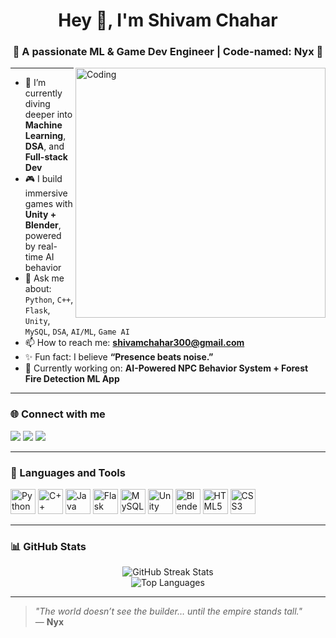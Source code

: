 <h1 align="center">Hey 👋, I'm Shivam Chahar</h1>
<h3 align="center">🚀 A passionate ML & Game Dev Engineer | Code-named: Nyx 🖤</h3>

<img align="right" alt="Coding" width="400" src="https://media.giphy.com/media/qgQUggAC3Pfv687qPC/giphy.gif" />

---

- 🌱 I’m currently diving deeper into **Machine Learning**, **DSA**, and **Full-stack Dev**
- 🎮 I build immersive games with **Unity + Blender**, powered by real-time AI behavior
- 💬 Ask me about:  
  `Python`, `C++`, `Flask`, `Unity`, `MySQL`, `DSA`, `AI/ML`, `Game AI`
- 📫 How to reach me: **shivamchahar300@gmail.com**
- ✨ Fun fact: I believe **“Presence beats noise.”**  
- 💼 Currently working on: **AI-Powered NPC Behavior System + Forest Fire Detection ML App**

---

### 🌐 Connect with me

<p align="left">
  <a href="https://www.linkedin.com/in/shivam-singh-dfgh" target="_blank"><img src="https://img.shields.io/badge/LinkedIn-blue?style=for-the-badge&logo=linkedin" /></a>
  <a href="https://instagram.com/yourhandle" target="_blank"><img src="https://img.shields.io/badge/Instagram-pink?style=for-the-badge&logo=instagram" /></a>
  <a href="https://leetcode.com/yourusername" target="_blank"><img src="https://img.shields.io/badge/LeetCode-orange?style=for-the-badge&logo=leetcode" /></a>
</p>

---

### 🧠 Languages and Tools

<p align="left">
  <a href="https://www.python.org" target="_blank"><img src="https://cdn.jsdelivr.net/gh/devicons/devicon/icons/python/python-original.svg" width="40" title="Python"/></a>
  <a href="https://cplusplus.com/" target="_blank"><img src="https://cdn.jsdelivr.net/gh/devicons/devicon/icons/cplusplus/cplusplus-original.svg" width="40" title="C++"/></a>
  <a href="https://www.java.com" target="_blank"><img src="https://cdn.jsdelivr.net/gh/devicons/devicon/icons/java/java-original.svg" width="40" title="Java"/></a>
  <a href="https://flask.palletsprojects.com/" target="_blank"><img src="https://cdn.jsdelivr.net/gh/devicons/devicon/icons/flask/flask-original.svg" width="40" title="Flask"/></a>
  <a href="https://www.mysql.com/" target="_blank"><img src="https://cdn.jsdelivr.net/gh/devicons/devicon/icons/mysql/mysql-original.svg" width="40" title="MySQL"/></a>
  <a href="https://unity.com/" target="_blank"><img src="https://cdn.jsdelivr.net/gh/devicons/devicon/icons/unity/unity-original.svg" width="40" title="Unity"/></a>
  <a href="https://www.blender.org/" target="_blank"><img src="https://cdn.jsdelivr.net/gh/devicons/devicon/icons/blender/blender-original.svg" width="40" title="Blender"/></a>
  <a href="https://developer.mozilla.org/en-US/docs/Web/HTML" target="_blank"><img src="https://cdn.jsdelivr.net/gh/devicons/devicon/icons/html5/html5-original.svg" width="40" title="HTML5"/></a>
  <a href="https://developer.mozilla.org/en-US/docs/Web/CSS" target="_blank"><img src="https://cdn.jsdelivr.net/gh/devicons/devicon/icons/css3/css3-original.svg" width="40" title="CSS3"/></a>
</p>

---

### 📊 GitHub Stats

<p align="center">
  <img src="https://github-readme-streak-stats.herokuapp.com/?user=shivamchahar&theme=tokyonight&hide_border=true" alt="GitHub Streak Stats" />
  <br/>
  <img src="https://github-readme-stats.vercel.app/api/top-langs/?username=shivamchahar&layout=compact&theme=tokyonight&hide_border=true" alt="Top Languages" />
</p>

---

> _"The world doesn’t see the builder… until the empire stands tall."_  
> — **Nyx**
